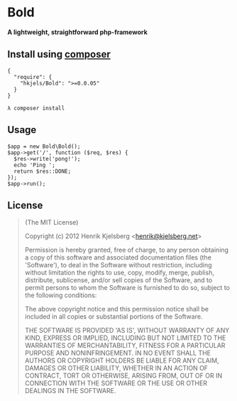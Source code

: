 
# Bold

__A lightweight, straightforward php-framework__


## Install using [composer](http://getcomposer.org/)

    {
      "require": {
        "hkjels/Bold": ">=0.0.05"
      }
    }

    λ composer install


## Usage

    $app = new Bold\Bold();
    $app->get('/', function ($req, $res) {
      $res->write('pong!');
      echo 'Ping ';
      return $res::DONE;
    });
    $app->run();


## License

> (The MIT License)
>
> Copyright (c) 2012 Henrik Kjelsberg &lt;henrik@kjelsberg.net&gt;
>
> Permission is hereby granted, free of charge, to any person obtaining
> a copy of this software and associated documentation files (the
> 'Software'), to deal in the Software without restriction, including
> without limitation the rights to use, copy, modify, merge, publish,
> distribute, sublicense, and/or sell copies of the Software, and to
> permit persons to whom the Software is furnished to do so, subject to
> the following conditions:
>
> The above copyright notice and this permission notice shall be
> included in all copies or substantial portions of the Software.
>
> THE SOFTWARE IS PROVIDED 'AS IS', WITHOUT WARRANTY OF ANY KIND,
> EXPRESS OR IMPLIED, INCLUDING BUT NOT LIMITED TO THE WARRANTIES OF
> MERCHANTABILITY, FITNESS FOR A PARTICULAR PURPOSE AND NONINFRINGEMENT.
> IN NO EVENT SHALL THE AUTHORS OR COPYRIGHT HOLDERS BE LIABLE FOR ANY
> CLAIM, DAMAGES OR OTHER LIABILITY, WHETHER IN AN ACTION OF CONTRACT,
> TORT OR OTHERWISE, ARISING FROM, OUT OF OR IN CONNECTION WITH THE
> SOFTWARE OR THE USE OR OTHER DEALINGS IN THE SOFTWARE.

